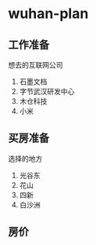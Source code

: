 # wuhan-plan

## 工作准备
想去的互联网公司

1. 石墨文档
2. 字节武汉研发中心
3. 木仓科技
4. 小米

## 买房准备
选择的地方
1. 光谷东
2. 花山
3. 四新
4. 白沙洲
   
## 房价

